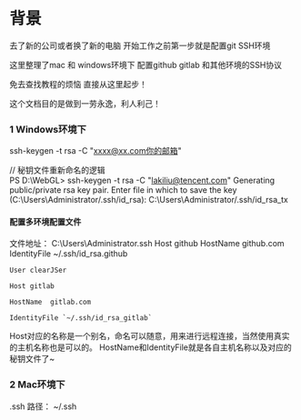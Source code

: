 # 背景
去了新的公司或者换了新的电脑 开始工作之前第一步就是配置git SSH环境 

这里整理了mac 和 windows环境下 配置github gitlab 和其他环境的SSH协议 

免去查找教程的烦恼 直接从这里起步！

这个文档目的是做到一劳永逸，利人利己！

### 1 Windows环境下

ssh-keygen -t rsa  -C "xxxx@xx.com你的邮箱"

// 秘钥文件重新命名的逻辑  
PS D:\WebGL> ssh-keygen -t rsa  -C "lakiliu@tencent.com"
Generating public/private rsa key pair.
Enter file in which to save the key (C:\Users\Administrator/.ssh/id_rsa): C:\Users\Administrator/.ssh/id_rsa_tx

#### 配置多环境配置文件
文件地址：  C:\Users\Administrator\.ssh
Host github
HostName github.com
IdentityFile ~/.ssh/id_rsa.github
```
User clearJSer

Host gitlab

HostName  gitlab.com 

IdentityFile `~/.ssh/id_rsa_gitlab`
```
Host对应的名称是一个别名，命名可以随意，用来进行远程连接，当然使用真实的主机名称也是可以的。
HostName和IdentityFile就是各自主机名称以及对应的秘钥文件了~

### 2 Mac环境下
.ssh 路径：  ~/.ssh

